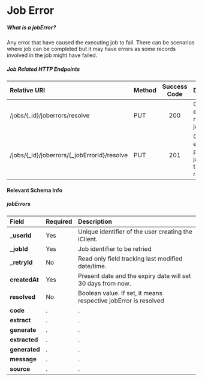 Job Error
=========

##### What is a jobError?

Any error that have caused the executing job to fail. There can be scenarios where job can be completed but it may have errors as some records involved in the job might have failed.

##### Job Related HTTP Endpoints

| Relative URI                                | Method | Success Code | Description                                                 |
|:--------------------------------------------|:-------|:------------:|:------------------------------------------------------------|
| /jobs/{_id}/joberrors/resolve               | PUT    |     200      | Create the entry with resolved job errors.                  |
| /jobs/{_id}/joberrors/{_jobErrorId}/resolve | PUT    |     201      | Create the entry of particualr jab errors that are resolved |

#### Relevant Schema Info

##### jobErrors

| Field         | Required | Description                                                     |
|:--------------|:---------|:----------------------------------------------------------------|
| **_userId**   | Yes      | Unique identifier of the user creating the iClient.             |
| **_jobId**    | Yes      | Job identifier to be retried                                    |
| **_retryId**  | No       | Read only field tracking last modified date/time.               |
| **createdAt** | Yes      | Present date and the expiry date will set 30 days from now.     |
| **resolved**  | No       | Boolean value. If set, it means respective jobError is resolved |
| **code**      | .        | .                                                               |
| **extract**   | .        | .                                                               |
| **generate**  | .        | .                                                               |
| **extracted** | .        | .                                                               |
| **generated** | .        | .                                                               |
| **message**   | .        | .                                                               |
| **source**    | .        | .                                                               |
